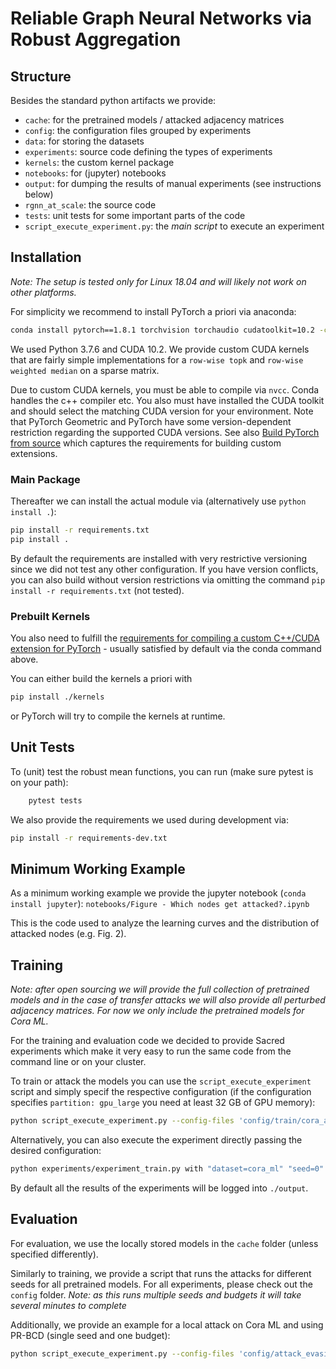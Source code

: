 # Reliable Graph Neural Networks via Robust Aggregation

## Structure

Besides the standard python artifacts we provide:

- `cache`: for the pretrained models / attacked adjacency matrices
- `config`: the configuration files grouped by experiments
- `data`: for storing the datasets
- `experiments`: source code defining the types of experiments
- `kernels`: the custom kernel package
- `notebooks`: for (jupyter) notebooks
- `output`: for dumping the results of manual experiments (see instructions below)
- `rgnn_at_scale`: the source code
- `tests`: unit tests for some important parts of the code
- `script_execute_experiment.py`: the _main script_ to execute an experiment

## Installation

*Note: The setup is tested only for Linux 18.04 and will likely not work on other platforms.*

For simplicity we recommend to install PyTorch a priori via anaconda:
```bash
conda install pytorch==1.8.1 torchvision torchaudio cudatoolkit=10.2 -c pytorch
```
We used Python 3.7.6 and CUDA 10.2. We provide custom CUDA kernels that are fairly simple implementations for a `row-wise topk` and `row-wise weighted median` on a sparse matrix.

Due to custom CUDA kernels, you must be able to compile via `nvcc`. Conda handles the c++ compiler etc. You also must have installed the CUDA toolkit and should select the matching CUDA version for your environment. Note that PyTorch Geometric and PyTorch have some version-dependent restriction regarding the supported CUDA versions. See also [Build PyTorch from source](https://pytorch.org/get-started/locally/#mac-from-source) which captures the requirements for building custom extensions. 

### Main Package

Thereafter we can install the actual module via (alternatively use `python install .`):
```bash
pip install -r requirements.txt
pip install .
```
By default the requirements are installed with very restrictive versioning since we did not test any other configuration. If you have version conflicts, you can also build without version restrictions via omitting the command `pip install -r requirements.txt` (not tested).

### Prebuilt Kernels

You also need to fulfill the [requirements for compiling a custom C++/CUDA extension for PyTorch](https://pytorch.org/tutorials/advanced/cpp_extension.html#using-your-extension) - usually satisfied by default via the conda command above.

You can either build the kernels a priori with
```bash
pip install ./kernels
```
or PyTorch will try to compile the kernels at runtime.

## Unit Tests

To (unit) test the robust mean functions, you can run (make sure pytest is on your path):

```bash
    pytest tests
```

We also provide the requirements we used during development via:
```bash
pip install -r requirements-dev.txt
```

## Minimum Working Example

As a minimum working example we provide the jupyter notebook (`conda install jupyter`): `notebooks/Figure - Which nodes get attacked?.ipynb`

This is the code used to analyze the learning curves and the distribution of attacked nodes (e.g. Fig. 2).

## Training

*Note: after open sourcing we will provide the full collection of pretrained models and in the case of transfer attacks we will also provide all perturbed adjacency matrices. For now we only include the pretrained models for Cora ML.*

For the training and evaluation code we decided to provide Sacred experiments which make it very easy to run the same code from the command line or on your cluster.

To train or attack the models you can use the `script_execute_experiment` script and simply specif the respective configuration (if the configuration specifies `partition: gpu_large` you need at least 32 GB of GPU memory):
```bash
python script_execute_experiment.py --config-files 'config/train/cora_and_citeseer.yaml'
```

Alternatively, you can also execute the experiment directly passing the desired configuration:
```bash
python experiments/experiment_train.py with "dataset=cora_ml" "seed=0" "model_params={\"label\": \"Soft Median GDC (T=1.0)\", \"model\": \"RGNN\", \"do_cache_adj_prep\": True, \"n_filters\": 64, \"dropout\": 0.5, \"mean\": \"soft_median\", \"mean_kwargs\": {\"temperature\": 1.0}, \"svd_params\": None, \"jaccard_params\": None, \"gdc_params\": {\"alpha\": 0.15, \"k\": 64}}" "artifact_dir=cache" "binary_attr=False"  "make_undirected=True"
```

By default all the results of the experiments will be logged into `./output`.

## Evaluation

For evaluation, we use the locally stored models in the `cache` folder (unless specified differently).

Similarly to training, we provide a script that runs the attacks for different seeds for all pretrained models. For all experiments, please check out the `config` folder. _Note: as this runs multiple seeds and budgets it will take several minutes to complete_

Additionally, we provide an example for a local attack on Cora ML and using PR-BCD (single seed and one budget):
```bash
python script_execute_experiment.py --config-files 'config/attack_evasion_local_direct/EXAMPLE_cora_and_citeseer_localprbcd.yaml'
```
